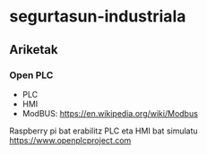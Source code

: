 # segurtasun-industriala

## Ariketak

### Open PLC

- PLC
- HMI
- ModBUS: https://en.wikipedia.org/wiki/Modbus

Raspberry pi bat erabilitz PLC eta HMI bat simulatu https://www.openplcproject.com

